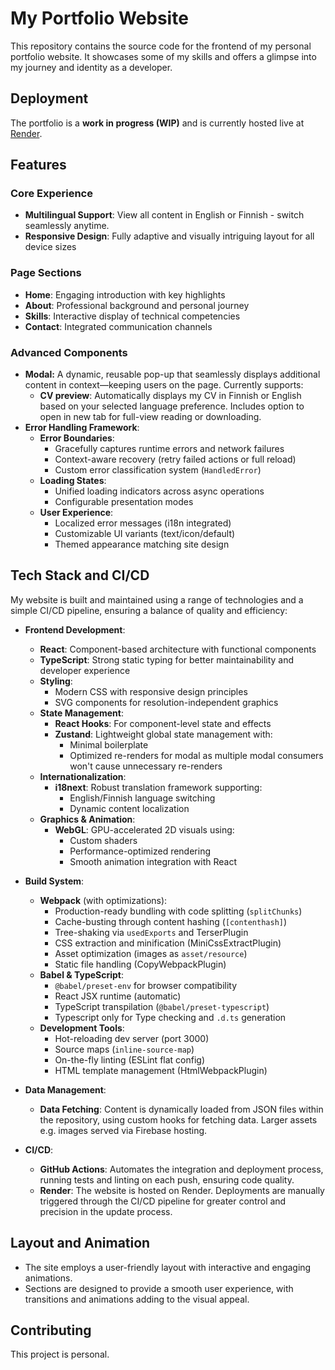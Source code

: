 # My Portfolio Website

This repository contains the source code for the frontend of my personal portfolio website. It showcases some of my skills and offers a glimpse into my journey and identity as a developer.

## Deployment

The portfolio is a **work in progress (WIP)** and is currently hosted live at [Render](https://samis-portfolio.onrender.com).

## Features

### Core Experience
- **Multilingual Support**: View all content in English or Finnish - switch seamlessly anytime.
- **Responsive Design**: Fully adaptive and visually intriguing layout for all device sizes

### Page Sections
- **Home**: Engaging introduction with key highlights
- **About**: Professional background and personal journey
- **Skills**: Interactive display of technical competencies
- **Contact**: Integrated communication channels

### Advanced Components
- **Modal:** A dynamic, reusable pop-up that seamlessly displays additional content in context—keeping users on the page. Currently supports:
    - **CV preview**: Automatically displays my CV in Finnish or English based on your selected language preference. Includes option to open in new tab for full-view reading or downloading.
- **Error Handling Framework**:
  - **Error Boundaries**:
    - Gracefully captures runtime errors and network failures
    - Context-aware recovery (retry failed actions or full reload)
    - Custom error classification system (`HandledError`)
  - **Loading States**:
    - Unified loading indicators across async operations
    - Configurable presentation modes
  - **User Experience**:
    - Localized error messages (i18n integrated)
    - Customizable UI variants (text/icon/default)
    - Themed appearance matching site design

## Tech Stack and CI/CD

My website is built and maintained using a range of technologies and a simple CI/CD pipeline, ensuring a balance of quality and efficiency:

- **Frontend Development**:
    - **React**: Component-based architecture with functional components
    - **TypeScript**: Strong static typing for better maintainability and developer experience
    - **Styling**:
        - Modern CSS with responsive design principles
        - SVG components for resolution-independent graphics
    - **State Management**:
        - **React Hooks**: For component-level state and effects
        - **Zustand**: Lightweight global state management with:
            - Minimal boilerplate
            - Optimized re-renders for modal as multiple modal consumers won't cause unnecessary re-renders
    - **Internationalization**:
        - **i18next**: Robust translation framework supporting:
            - English/Finnish language switching
            - Dynamic content localization
    - **Graphics & Animation**:
        - **WebGL**: GPU-accelerated 2D visuals using:
            - Custom shaders
            - Performance-optimized rendering
            - Smooth animation integration with React

- **Build System**:
    - **Webpack** (with optimizations):
        - Production-ready bundling with code splitting (`splitChunks`)
        - Cache-busting through content hashing (`[contenthash]`)
        - Tree-shaking via `usedExports` and TerserPlugin
        - CSS extraction and minification (MiniCssExtractPlugin)
        - Asset optimization (images as `asset/resource`)
        - Static file handling (CopyWebpackPlugin)
    - **Babel & TypeScript**:
        - `@babel/preset-env` for browser compatibility
        - React JSX runtime (automatic)
        - TypeScript transpilation (`@babel/preset-typescript`)
        - Typescript only for Type checking and `.d.ts` generation
    - **Development Tools**:
        - Hot-reloading dev server (port 3000)
        - Source maps (`inline-source-map`)
        - On-the-fly linting (ESLint flat config)
        - HTML template management (HtmlWebpackPlugin)

- **Data Management**:
    - **Data Fetching**: Content is dynamically loaded from JSON files within the repository, using custom hooks for fetching data. Larger assets e.g. images served via Firebase hosting.

- **CI/CD**:
    - **GitHub Actions**: Automates the integration and deployment process, running tests and linting on each push, ensuring code quality.
    - **Render**: The website is hosted on Render. Deployments are manually triggered through the CI/CD pipeline for greater control and precision in the update process.

## Layout and Animation

- The site employs a user-friendly layout with interactive and engaging animations.
- Sections are designed to provide a smooth user experience, with transitions and animations adding to the visual appeal.

## Contributing

This project is personal.
